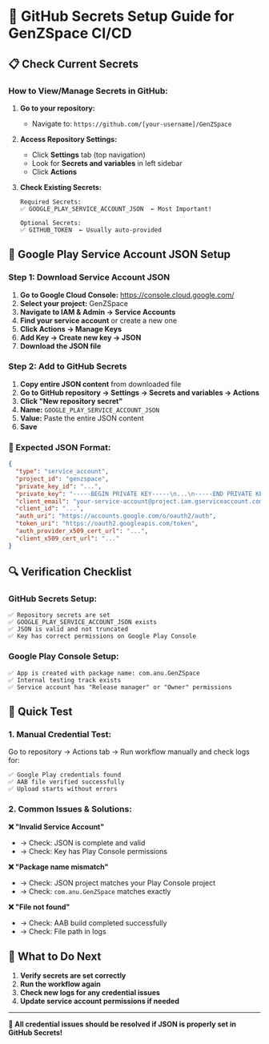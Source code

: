 # 🔐 GitHub Secrets Setup Guide for GenZSpace CI/CD

## 📋 **Check Current Secrets**

### **How to View/Manage Secrets in GitHub:**

1. **Go to your repository:**
   - Navigate to: `https://github.com/[your-username]/GenZSpace`
   
2. **Access Repository Settings:**
   - Click **Settings** tab (top navigation)
   - Look for **Secrets and variables** in left sidebar
   - Click **Actions**

3. **Check Existing Secrets:**
   ```
   Required Secrets:
   ✅ GOOGLE_PLAY_SERVICE_ACCOUNT_JSON  ← Most Important!
   
   Optional Secrets:
   ✅ GITHUB_TOKEN  ← Usually auto-provided
   ```

## 🔑 **Google Play Service Account JSON Setup**

### **Step 1: Download Service Account JSON**
1. **Go to Google Cloud Console:** https://console.cloud.google.com/
2. **Select your project:** GenZSpace
3. **Navigate to IAM & Admin → Service Accounts**
4. **Find your service account** or create a new one
5. **Click Actions → Manage Keys**
6. **Add Key → Create new key → JSON**
7. **Download the JSON file**

### **Step 2: Add to GitHub Secrets**
1. **Copy entire JSON content** from downloaded file
2. **Go to GitHub repository → Settings → Secrets and variables → Actions**
3. **Click "New repository secret"**
4. **Name:** `GOOGLE_PLAY_SERVICE_ACCOUNT_JSON`
5. **Value:** Paste the entire JSON content
6. **Save**

### **📄 Expected JSON Format:**
```json
{
  "type": "service_account",
  "project_id": "genzspace",
  "private_key_id": "...",
  "private_key": "-----BEGIN PRIVATE KEY-----\n...\n-----END PRIVATE KEY-----\n",
  "client_email": "your-service-account@project.iam.gserviceaccount.com",
  "client_id": "...",
  "auth_uri": "https://accounts.google.com/o/oauth2/auth",
  "token_uri": "https://oauth2.googleapis.com/token",
  "auth_provider_x509_cert_url": "...",
  "client_x509_cert_url": "..."
}
```

## 🔍 **Verification Checklist**

### **GitHub Secrets Setup:**
```
✅ Repository secrets are set
✅ GOOGLE_PLAY_SERVICE_ACCOUNT_JSON exists
✅ JSON is valid and not truncated
✅ Key has correct permissions on Google Play Console
```

### **Google Play Console Setup:**
```
✅ App is created with package name: com.anu.GenZSpace
✅ Internal testing track exists
✅ Service account has "Release manager" or "Owner" permissions
```

## 🔧 **Quick Test**

### **1. Manual Credential Test:**
Go to repository → Actions tab → Run workflow manually and check logs for:
```
✅ Google Play credentials found
✅ AAB file verified successfully
✅ Upload starts without errors
```

### **2. Common Issues & Solutions:**

**❌ "Invalid Service Account"**
- → Check: JSON is complete and valid
- → Check: Key has Play Console permissions

**❌ "Package name mismatch"**  
- → Check: JSON project matches your Play Console project
- → Check: `com.anu.GenZSpace` matches exactly

**❌ "File not found"**
- → Check: AAB build completed successfully
- → Check: File path in logs

## 🚀 **What to Do Next**

1. **Verify secrets are set correctly**
2. **Run the workflow again** 
3. **Check new logs for any credential issues**
4. **Update service account permissions if needed**

---

**🔑 All credential issues should be resolved if JSON is properly set in GitHub Secrets!**
